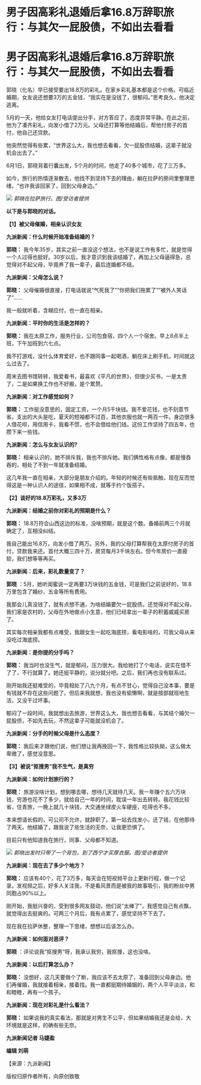 # 男子因高彩礼退婚后拿16.8万辞职旅行：与其欠一屁股债，不如出去看看

# 男子因高彩礼退婚后拿16.8万辞职旅行：与其欠一屁股债，不如出去看看

郭晓（化名）早已接受要出18.8万的彩礼。在家乡彩礼基本都是这个价格。可临近婚期，女友说还想要3万的五金钱，“我实在是没钱了，很郁闷。”思考良久，他决定逃离。

5月的一天，他给女友打电话提出分手，对方答应了，态度异常平静。在此之前，他为了凑齐彩礼，向发小借了2万元。父母还打算等他结婚后，帮他付房子的首付，他自己还贷款。

他突然觉得有些累，“世界这么大，我也想去看看，欠一屁股债结婚，这辈子就没机会出去了。”

6月1日，郭晓背着行囊出发，5个月的时间，他走了40多个城市，花了三万多。

如今，旅行的热情逐渐散去，他找不到坚持下去的理由，躺在拉萨的房间里整理思绪，“也许我该回家了，回到父母身边。”

![](https://inews.gtimg.com/om_bt/OzYYuK295dEqi7wBdDFwmcq8bosEtSzSdinrGoGqBA6DcAA/1000)
_郭晓在拉萨旅行。图/受访者提供_

**以下是与郭晓的对话。**

**【1】被父母催婚，相亲认识女友**

**九派新闻：什么时候开始准备结婚的？**

**郭晓：**
我今年35岁，其实之前一直没这个想法，也不是说工作有多忙，就是觉得一个人过得也挺好。30岁以后，我才意识到我该结婚了，再加上父母逼得急，总觉得对不起父母，毕竟养了我一辈子，最后连婚都不结。

**九派新闻：父母怎么说？**

**郭晓：** 父母催婚很直接，打电话就说“气死我了”“你把我们拖累了”“被外人笑话了”……

我一般就听着，含糊应付，也一直在相亲。

**九派新闻：平时你的生活是怎样的？**

**郭晓：** 我在太原工作，服务行业，公司包食宿，四个人一个宿舍。早上8点半上班，下午加班到六七点。

我不打游戏，没什么体育爱好，也不跟同事一起喝酒，躺在床上刷手机，时间就这么过去了。

周末去图书馆转转，我爱看书，最喜欢《平凡的世界》，但很少买书，一是太贵了，二是如果换工作也不好搬，是个累赘。

**九派新闻：对工作感觉如何？**

**郭晓：**
工作挺没意思的，固定工资，一个月5千块钱。我不爱花钱，也不刻意节省。支出的大头是吃，夏天的短袖都不过百，其他衣服也就一两百一件。身边很多人借花呗，用信用卡，我看不惯，也不会借给他们钱。这份工作坚持了四五年，也攒下来一些钱。

**九派新闻：怎么与女友认识的?**

**郭晓：** 相亲认识的，她不排斥我，我也不排斥她。我们俩性格有点像，都是慢吞吞的，相处了不到一年就准备结婚。

这几年我一直在相亲，大部分是朋友介绍的。年轻的时候还有些抵触，现在反而觉得这是一种认识人的途径，如果相不成，就等于约个饭搭子。

**【2】谈好的18.8万彩礼，又多3万**

**九派新闻：结婚之前你对彩礼的预期是什么？**

**郭晓：** 18.8万符合山西这边的标准，没啥预期，就是这个数。备婚前两三个月就确定了，互相没纠结。

我自己能出16.8万，向发小借了两万。另外，我的父母打算帮我在太原付房子的首付，贷款我来还。首付大概三四十万，房贷每月3千块左右。但今年房价一直疲软，我们想等等再买。

**九派新闻：后来，彩礼数量变了？**

**郭晓** ：5月，她听闺蜜说一定再要3万块钱的五金钱，可是我们之前说好的，18.8万里包含了婚纱、五金等所有费用。

我那会儿真没钱了，就有点想不通，为啥结婚要欠一屁股债。还觉得对不起父母，我们家是农村的，父母在外地做点小生意，他们已经拿出一辈子的积蓄威威买房了。

其实每次相亲我都有点难受，我跟女生一起吃海底捞，看电影啥的，可我父母从来没吃过海底捞。

**九派新闻：是你提的分手吗？**

**郭晓：** 我当时也没生气，就是郁闷，压力很大。我给她打了个电话，说实在借不了了，不行就算了。她还挺平静的，说分就分吧。之后，我们再也没有联系过。

刚开始我还挺难受的，毕竟相处了八九个月，有点不甘心，觉得自己没本事，要是有钱就不存在这些问题了。但后来我就想，我也没有偷懒啊，就是按部就班地生活，又没干过坏事。

郁闷了一段时间，我就想出去旅游，世界这么大，我也想去看看，与其结个婚欠一屁股债，不如先去玩，不然这辈子可能就没机会了。

**九派新闻：分手的时候父母是什么态度？**

**郭晓：** 我后来才跟他们说，他们想让我再挽回一下，我性格比较执拗，这么做太卑微了，感觉没意思。

**【3】被说“抠搜男”我不生气，是真穷**

**九派新闻：如何计划旅行的？**

**郭晓：**
旅游没啥计划，想到哪去哪，想待几天就待几天。我一年赚个五六万块钱，穷游也花不了多少，就给自己一年的时间，耽误一年出去转转。我花钱比较省，住青旅，一晚上就几十块钱，大交通坐绿皮火车硬座，吃得也不多。

本来想请长假的，可公司不允许，就辞职了。第一站去找发小，还了钱，在他那待了两天。他结婚了，跟我说了些生活的无奈，让我更恐惧了。

目前只有他知道我在旅行，同事、父母都不知道。

![](https://inews.gtimg.com/om_bt/OVm8pNtbJjLjX2cQnhvaIMutFwAvM-O3spzu45HzrAZrcAA/1000)
_郭晓出发时只带了一个背包，到了西宁才买厚衣服。图/受访者提供_

**九派新闻：现在去了多少个地方？**

**郭晓：**
应该有40个，花了3万多，每天会在短视频平台上更新行程，做一个记录。发视频之后，好多人关注我，不是看风景而是被我的故事吸引，我的粉丝中男同胞占90%以上。

刚开始，我挺兴奋的，受到很多网友鼓动，他们说“太棒了”，我感觉自己有点飘，就觉得出去挺爽的。可两三个月后，我有点累了，感觉坚持不下去了。

现在我在拉萨休整，整理一下思绪，想想以后该怎么办。

**九派新闻：如何面对恶评？**

**郭晓** ：评论说我“抠搜男”呀，我承认我穷，我抠搜，这也没啥。

**九派新闻：以后打算怎么办？**

**郭晓：**
没想好，这几天要做个了断，我应该不去太原了，准备回到父母身边。他们再催婚，我就接着相亲，接着找。我一直都挺期待婚姻的，两个人平平淡淡，和和睦睦，再有一个孩子。

**九派新闻：现在对彩礼是什么看法？**

**郭晓：** 如果说我的真实看法，那就是对男生不公平，但如果结婚我还是会给，大环境就是这样，的确有些无奈。

**九派新闻记者 马婕盈**

**编辑 刘萌**

【来源：九派新闻】

版权归原作者所有，向原创致敬

